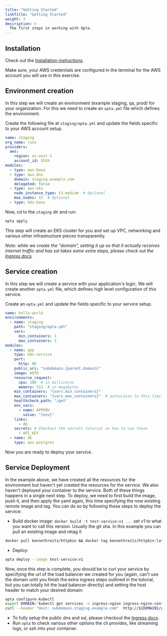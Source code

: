 ```yaml
---
title: "Getting Started"
linkTitle: "Getting Started"
weight: 3
description: >
  The first steps in working with Opta.
---
```



## Installation
Check out the [Installation instructions](/docs/installation).

Make sure, your AWS credentials are configured in the terminal for the AWS account you will use in this exercise.

## Environment creation
In this step we will create an environment (example staging, qa, prod) for your organization.
For this we need to create an `opta.yml` file which defines the environment.

Create the following file at `staging/opta.yml` and update the fields specific to your AWS account setup.
```yaml
name: staging
org_name: runx
providers:
  aws:
    region: us-east-1
    account_id: XXXX
modules:
  - type: aws-base
  - type: aws-dns
    domain: staging.example.com
    delegated: false
  - type: aws-eks
    node_instance_type: t3.medium  # Optional
    max_nodes: 15  # Optional
  - type: k8s-base
```

Now, cd to the `staging` dir and run:
```bash
opta apply
```

This step will create an EKS cluster for you and set up VPC, networking and various other infrastructure pieces transparently.

_Note: while we create the "domain", setting it up so that it actually receives internet traffic and has ssl takes some extra 
steps, please check out the [Ingress docs](/docs/tutorials/ingress)._

## Service creation
In this step we will create a service with your application's logic.
We will create another `opta.yml` file, which defines high level configuration of this service.

Create an `opta.yml` and update the fields specific to your service setup.

```yaml
name: hello-world
environments:
  - name: staging
    path: "staging/opta.yml"
    vars:
      min_containers: 1
      max_containers: 3
modules:
  - name: app
    type: k8s-service
    port:
      http: 80
    public_uri: "subdomain.{parent.domain}"
    image: AUTO
    resource_request:
      cpu: 100  # in millicores
      memory: 512  # in megabytes
    min_containers: "{vars.min_containers}"
    max_containers: "{vars.max_containers}"  # autoscales to this limit
    healthcheck_path: "/get"
    env_vars:
      - name: APPENV
        value: "{env}"
    links:
      - db
    secrets: # Checkout the secrets tutorial on how to use these
      - API_KEY
  - name: db
    type: aws-postgres
```

Now you are ready to deploy your service.

## Service Deployment
In the example above, we have created all the resources for the environment but haven't yet created the resources for the service. We also haven't deployed your container to the service. Both of these things happens in a single next step. 
To deploy, we need to first build the image, push it, and then apply
the yaml again, this time specifying the now existing remote image and tag. You can do so by following these steps to 
deploy the service:

- Build docker image: `docker build -t test-service:v1 ...` set v1 to what you want to call this version. Usually the git sha. In this example you can pull an existing image and retag it
```bash
docker pull kennethreitz/httpbin && docker tag kennethreitz/httpbin:latest test-service:v1
```
- Deploy:
```bash
opta deploy --image test-service:v1
```

Now, once this step is complete, you should be to curl your service by specifying the url of the load balancer we
created for you (again, can't use the domain until you finish the extra ingress steps outlined in the tutorial, but
you can totally hit the load balancer directly) and setting the host header to match your desired domain:
```bash
opta configure-kubectl
export DOMAIN=`kubectl get services -n ingress-nginx ingress-nginx-controller --output jsonpath='{.status.loadBalancer.ingress[0].hostname}'`
curl --header "Host: subdomain.staging.example.com"  http://${DOMAIN}/get # NOTE: not https because ssl is part of the extra setup
```

- To fully setup the public dns and ssl, please checkout the [Ingress docs](/docs/tutorials/ingress).
- Run `opta` to check various other options the cli provides, like streaming logs, or ssh into your container.
